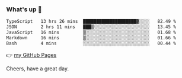 ### What's up 👋

<!--START_SECTION:waka-->

```txt
TypeScript   13 hrs 26 mins  ████████████████████▓░░░░   82.49 %
JSON         2 hrs 11 mins   ███▒░░░░░░░░░░░░░░░░░░░░░   13.45 %
JavaScript   16 mins         ▒░░░░░░░░░░░░░░░░░░░░░░░░   01.68 %
Markdown     16 mins         ▒░░░░░░░░░░░░░░░░░░░░░░░░   01.66 %
Bash         4 mins          ░░░░░░░░░░░░░░░░░░░░░░░░░   00.44 %
```

<!--END_SECTION:waka-->

👉 [my GitHub Pages](https://ykzhukian.github.io)

Cheers, have a great day.

